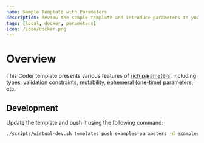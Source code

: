 ```yaml
---
name: Sample Template with Parameters
description: Review the sample template and introduce parameters to your template
tags: [local, docker, parameters]
icon: /icon/docker.png
---
```


# Overview

This Coder template presents various features of [rich parameters](https://coder.com/docs/templates/parameters), including types, validation constraints,
mutability, ephemeral (one-time) parameters, etc.

## Development

Update the template and push it using the following command:

```bash
./scripts/wirtual-dev.sh templates push examples-parameters -d examples/parameters --create
```
